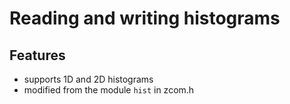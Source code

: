 # Reading and writing histograms #

## Features ##

  * supports 1D and 2D histograms
  * modified from the module `hist` in zcom.h
